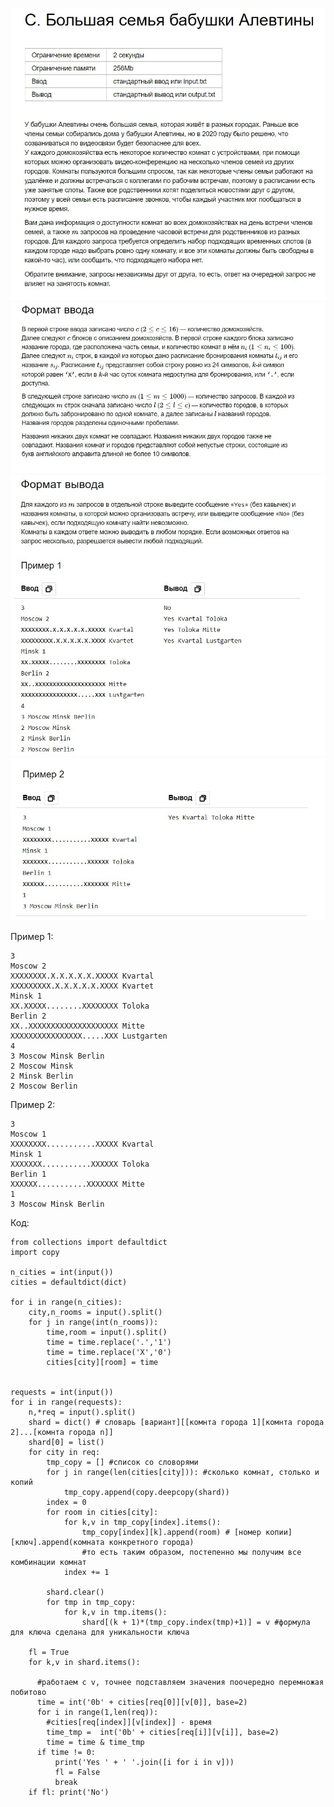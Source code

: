 

![Image alt](https://github.com/AshenRain/YandexContest/raw/main/ML_Train_Contest/Task_C/1.jpg)
![Image alt](https://github.com/AshenRain/YandexContest/raw/main/ML_Train_Contest/Task_C/2.jpg)
![Image alt](https://github.com/AshenRain/YandexContest/raw/main/ML_Train_Contest/Task_C/3.jpg)
![Image alt](https://github.com/AshenRain/YandexContest/raw/main/ML_Train_Contest/Task_C/4.jpg)


Пример 1:

```
3
Moscow 2
XXXXXXXX.X.X.X.X.X.XXXXX Kvartal
XXXXXXXXX.X.X.X.X.X.XXXX Kvartet
Minsk 1
XX.XXXXX........XXXXXXXX Toloka
Berlin 2
XX..XXXXXXXXXXXXXXXXXXXX Mitte
XXXXXXXXXXXXXXXX.....XXX Lustgarten
4
3 Moscow Minsk Berlin
2 Moscow Minsk
2 Minsk Berlin
2 Moscow Berlin
```
Пример 2:

```
3
Moscow 1
XXXXXXXX...........XXXXX Kvartal
Minsk 1
XXXXXXX...........XXXXXX Toloka
Berlin 1
XXXXXX...........XXXXXXX Mitte
1
3 Moscow Minsk Berlin
```

Код:

```
from collections import defaultdict
import copy

n_cities = int(input())
cities = defaultdict(dict)

for i in range(n_cities):
    city,n_rooms = input().split()
    for j in range(int(n_rooms)):
        time,room = input().split()
        time = time.replace('.','1')
        time = time.replace('X','0')      
        cities[city][room] = time


requests = int(input())
for i in range(requests):
    n,*req = input().split()
    shard = dict() # словарь [вариант][[комнта города 1][комнта города 2]...[комнта города n]]
    shard[0] = list()
    for city in req:
        tmp_copy = [] #список со словорями 
        for j in range(len(cities[city])): #сколько комнат, столько и копий
            tmp_copy.append(copy.deepcopy(shard))   
        index = 0
        for room in cities[city]:
            for k,v in tmp_copy[index].items():
                tmp_copy[index][k].append(room) # [номер копии][ключ].append(комната конкретного города)
                #то есть таким образом, постепенно мы получим все комбинации комнат
            index += 1
        
        shard.clear()
        for tmp in tmp_copy:
            for k,v in tmp.items():
                shard[(k + 1)*(tmp_copy.index(tmp)+1)] = v #формула для ключа сделана для уникальности ключа

    fl = True
    for k,v in shard.items():

      #работаем с v, точнее подставляем значения поочередно перемножая побитово
      time = int('0b' + cities[req[0]][v[0]], base=2)
      for i in range(1,len(req)):
        #cities[req[index]][v[index]] - время     
        time_tmp =  int('0b' + cities[req[i]][v[i]], base=2)
        time = time & time_tmp
      if time != 0: 
          print('Yes ' + ' '.join([i for i in v]))
          fl = False
          break
    if fl: print('No')
```
